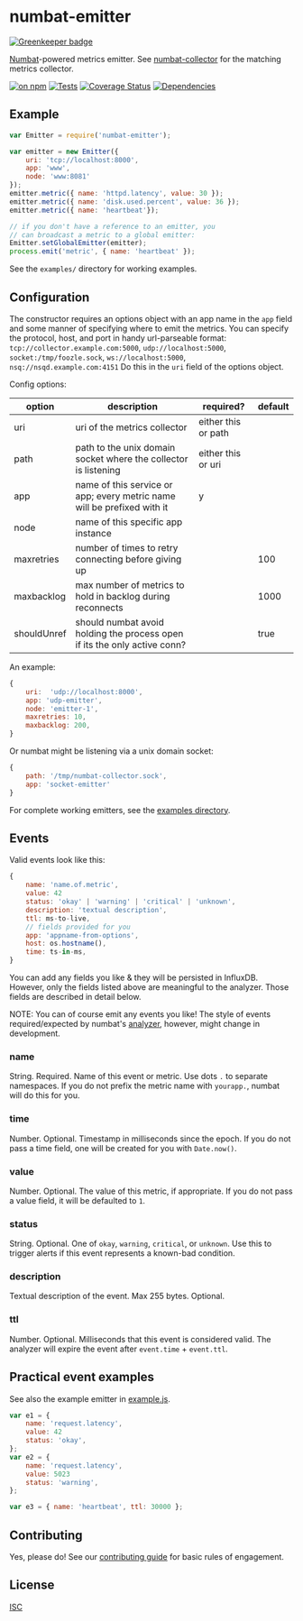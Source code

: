 # numbat-emitter

[![Greenkeeper badge](https://badges.greenkeeper.io/numbat-metrics/numbat-emitter.svg)](https://greenkeeper.io/)

[Numbat](http://www.arkive.org/numbat/myrmecobius-fasciatus/)-powered metrics emitter. See [numbat-collector](https://github.com/numbat-metrics/numbat-collector) for the matching metrics collector.

[![on npm](http://img.shields.io/npm/v/numbat-emitter.svg?style=flat)](https://www.npmjs.org/package/numbat-emitter)  [![Tests](http://img.shields.io/travis/numbat-metrics/numbat-emitter.svg?style=flat)](http://travis-ci.org/numbat-metrics/numbat-emitter) [![Coverage Status](https://coveralls.io/repos/github/numbat-metrics/numbat-emitter/badge.svg?branch=master)](https://coveralls.io/github/numbat-metrics/numbat-emitter?branch=master) [![Dependencies](http://img.shields.io/david/numbat-metrics/numbat-emitter.svg?style=flat)](https://david-dm.org/numbat-metrics/numbat-emitter)

## Example

```javascript
var Emitter = require('numbat-emitter');

var emitter = new Emitter({
    uri: 'tcp://localhost:8000',
    app: 'www',
    node: 'www:8081'
});
emitter.metric({ name: 'httpd.latency', value: 30 });
emitter.metric({ name: 'disk.used.percent', value: 36 });
emitter.metric({ name: 'heartbeat'});

// if you don't have a reference to an emitter, you
// can broadcast a metric to a global emitter:
Emitter.setGlobalEmitter(emitter);
process.emit('metric', { name: 'heartbeat' });
```

See the `examples/` directory for working examples.

## Configuration

The constructor requires an options object with an app name in the `app` field and some manner of specifying where to emit the metrics. You can specify the protocol, host, and port in handy url-parseable format: `tcp://collector.example.com:5000`, `udp://localhost:5000`, `socket:/tmp/foozle.sock`, `ws://localhost:5000`, `nsq://nsqd.example.com:4151` Do this in the `uri` field of the options object.

Config options:

| option | description | required? | default |
|--------|-------------|-----------|---------|
| uri    | uri of the metrics collector | either this or path | |
| path   | path to the unix domain socket where the collector is listening | either this or uri ||
| app    | name of this service or app; every metric name will be prefixed with it | y | |
| node   | name of this specific app instance |  | |
| maxretries | number of times to retry connecting before giving up |  | 100 |
| maxbacklog | max number of metrics to hold in backlog during reconnects | | 1000 |
| shouldUnref | should numbat avoid holding the process open if its the only active conn? | | true |


An example:

```javascript
{
    uri:  'udp://localhost:8000',
    app: 'udp-emitter',
    node: 'emitter-1',
    maxretries: 10,
    maxbacklog: 200,
}
```

Or numbat might be listening via a unix domain socket:

```javascript
{
    path: '/tmp/numbat-collector.sock',
    app: 'socket-emitter'
}
```

For complete working emitters, see the [examples directory](examples/).

## Events

Valid events look like this:

```javascript
{
    name: 'name.of.metric',
    value: 42
    status: 'okay' | 'warning' | 'critical' | 'unknown',
    description: 'textual description',
    ttl: ms-to-live,
    // fields provided for you
    app: 'appname-from-options',
    host: os.hostname(),
    time: ts-in-ms,
}
```

You can add any fields you like & they will be persisted in InfluxDB. However, only the fields listed above are meaningful to the analyzer. Those fields are described in detail below.

NOTE: You can of course emit any events you like! The style of events required/expected by numbat's [analyzer](https://github.com/ceejbot/numbat-analyzer), however, might change in development.

### name

String. Required. Name of this event or metric. Use dots `.` to separate namespaces. If you do not prefix the metric name with `yourapp.`, numbat will do this for you.

### time

Number. Optional. Timestamp in milliseconds since the epoch. If you do not pass a time field, one will be created for you with `Date.now()`.

### value

Number. Optional. The value of this metric, if appropriate. If you do not pass a value field, it will be defaulted to `1`.

### status

String. Optional. One of `okay`, `warning`, `critical`, or `unknown`. Use this to trigger alerts if this event represents a known-bad condition.

### description

Textual description of the event. Max 255 bytes. Optional.

### ttl

Number. Optional. Milliseconds that this event is considered valid. The analyzer will expire the event after `event.time` + `event.ttl`.

## Practical event examples

See also the example emitter in [example.js](./example.js).

```javascript
var e1 = {
    name: 'request.latency',
    value: 42
    status: 'okay',
};
var e2 = {
    name: 'request.latency',
    value: 5023
    status: 'warning',
};

var e3 = { name: 'heartbeat', ttl: 30000 };
```

## Contributing

Yes, please do! See our [contributing guide](https://github.com/numbat-metrics/documentation/blob/master/contributing.md) for basic rules of engagement.

## License

[ISC](http://opensource.org/licenses/ISC)
